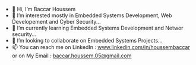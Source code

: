 - 👋 Hi, I’m Baccar Houssem
- 👀 I’m interested mostly in Embedded Systems Development, Web Developement and Cyber Security... 
- 🌱 I’m currently learning Embedded Systems Development and Networ security...
- 💞️ I’m looking to collaborate on Embedded Systems Projects...
- 📫 You can reach me on LinkedIn : www.linkedin.com/in/houssembaccar 
      or on My Email : baccar.houssem.05@gmail.com

<!---
BaccarHoussem/BaccarHoussem is a ✨ special ✨ repository because its `README.md` (this file) appears on your GitHub profile.
You can click the Preview link to take a look at your changes.
--->
